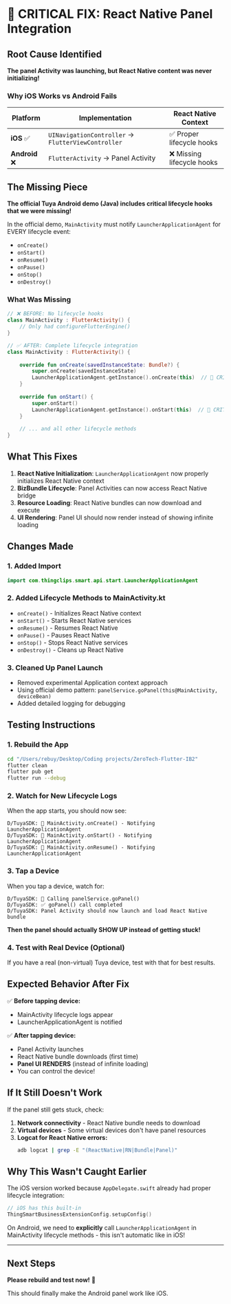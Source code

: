 # 🎯 CRITICAL FIX: React Native Panel Integration

## Root Cause Identified

**The panel Activity was launching, but React Native content was never initializing!**

### Why iOS Works vs Android Fails

| Platform | Implementation | React Native Context |
|----------|----------------|---------------------|
| **iOS** ✅ | `UINavigationController` → `FlutterViewController` | ✅ Proper lifecycle hooks |
| **Android** ❌ | `FlutterActivity` → Panel Activity | ❌ Missing lifecycle hooks |

## The Missing Piece

**The official Tuya Android demo (Java) includes critical lifecycle hooks that we were missing!**

In the official demo, `MainActivity` must notify `LauncherApplicationAgent` for EVERY lifecycle event:
- `onCreate()`
- `onStart()`
- `onResume()`
- `onPause()`
- `onStop()`
- `onDestroy()`

### What Was Missing

```kotlin
// ❌ BEFORE: No lifecycle hooks
class MainActivity : FlutterActivity() {
    // Only had configureFlutterEngine()
}
```

```kotlin
// ✅ AFTER: Complete lifecycle integration
class MainActivity : FlutterActivity() {
    
    override fun onCreate(savedInstanceState: Bundle?) {
        super.onCreate(savedInstanceState)
        LauncherApplicationAgent.getInstance().onCreate(this)  // 🔑 CRITICAL
    }
    
    override fun onStart() {
        super.onStart()
        LauncherApplicationAgent.getInstance().onStart(this)  // 🔑 CRITICAL
    }
    
    // ... and all other lifecycle methods
}
```

## What This Fixes

1. **React Native Initialization**: `LauncherApplicationAgent` now properly initializes React Native context
2. **BizBundle Lifecycle**: Panel Activities can now access React Native bridge
3. **Resource Loading**: React Native bundles can now download and execute
4. **UI Rendering**: Panel UI should now render instead of showing infinite loading

## Changes Made

### 1. Added Import
```kotlin
import com.thingclips.smart.api.start.LauncherApplicationAgent
```

### 2. Added Lifecycle Methods to MainActivity.kt
- `onCreate()` - Initializes React Native context
- `onStart()` - Starts React Native services
- `onResume()` - Resumes React Native
- `onPause()` - Pauses React Native
- `onStop()` - Stops React Native services
- `onDestroy()` - Cleans up React Native

### 3. Cleaned Up Panel Launch
- Removed experimental Application context approach
- Using official demo pattern: `panelService.goPanel(this@MainActivity, deviceBean)`
- Added detailed logging for debugging

## Testing Instructions

### 1. Rebuild the App
```bash
cd "/Users/rebuy/Desktop/Coding projects/ZeroTech-Flutter-IB2"
flutter clean
flutter pub get
flutter run --debug
```

### 2. Watch for New Lifecycle Logs
When the app starts, you should now see:
```
D/TuyaSDK: 📱 MainActivity.onCreate() - Notifying LauncherApplicationAgent
D/TuyaSDK: 📱 MainActivity.onStart() - Notifying LauncherApplicationAgent
D/TuyaSDK: 📱 MainActivity.onResume() - Notifying LauncherApplicationAgent
```

### 3. Tap a Device
When you tap a device, watch for:
```
D/TuyaSDK: 🚀 Calling panelService.goPanel()
D/TuyaSDK: ✅ goPanel() call completed
D/TuyaSDK: Panel Activity should now launch and load React Native bundle
```

**Then the panel should actually SHOW UP instead of getting stuck!**

### 4. Test with Real Device (Optional)
If you have a real (non-virtual) Tuya device, test with that for best results.

## Expected Behavior After Fix

✅ **Before tapping device:**
- MainActivity lifecycle logs appear
- LauncherApplicationAgent is notified

✅ **After tapping device:**
- Panel Activity launches
- React Native bundle downloads (first time)
- **Panel UI RENDERS** (instead of infinite loading)
- You can control the device!

## If It Still Doesn't Work

If the panel still gets stuck, check:

1. **Network connectivity** - React Native bundle needs to download
2. **Virtual devices** - Some virtual devices don't have panel resources
3. **Logcat for React Native errors:**
   ```bash
   adb logcat | grep -E "(ReactNative|RN|Bundle|Panel)"
   ```

## Why This Wasn't Caught Earlier

The iOS version worked because `AppDelegate.swift` already had proper lifecycle integration:
```swift
// iOS has this built-in
ThingSmartBusinessExtensionConfig.setupConfig()
```

On Android, we need to **explicitly** call `LauncherApplicationAgent` in MainActivity lifecycle methods - this isn't automatic like in iOS!

---

## Next Steps

**Please rebuild and test now!** 🚀

This should finally make the Android panel work like iOS.


